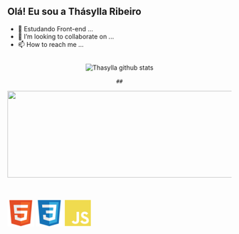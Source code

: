 ## Olá! Eu sou a Thásylla Ribeiro

- 🌱 Estudando Front-end ...
- 💞️ I’m looking to collaborate on ...
- 📫 How to reach me ...

##

  <div align="center">  
  <img width="1100%" height="195px" src="https://github-readme-stats.vercel.app/api?username=Thasylla&show_icons=true&count_private=true&hide_border=true&title_color=ff91a4&icon_color=ff91a4&text_color=c9d1d9&bg_color=0d1117" alt="Thasylla github stats" /> 

    ##
    
  <img width="110%" height="195px" src="https://github-readme-stats.vercel.app/api/top-langs/?username=Thasylla&layout=compact&hide_border=true&title_color=ff91a4&text_color=ff91a4&bg_color=0d1117" />
</div>

##

<div style="display: inline_block"><br>
  <img align="center" alt="Rafa-HTML" height="60" width="60" src="https://raw.githubusercontent.com/devicons/devicon/master/icons/html5/html5-original.svg"> 
  <img align="center" alt="Rafa-CSS" height="60" width="60" src="https://raw.githubusercontent.com/devicons/devicon/master/icons/css3/css3-original.svg">
  <img align="center" alt="Rafa-Js" height="60" width="60" src="https://raw.githubusercontent.com/devicons/devicon/master/icons/javascript/javascript-plain.svg">
</div>
